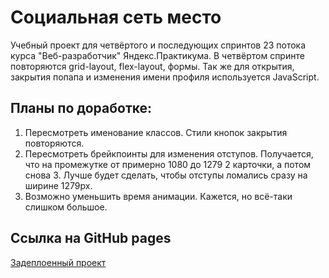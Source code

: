 # Социальная сеть место

Учебный проект для четвёртого и последующих спринтов 23 потока курса "Веб-разработчик" Яндекс.Практикума.
В четвёртом спринте повторяются grid-layout, flex-layout, формы. Так же для открытия, закрытия попапа и изменения имени профиля используется JavaScript.

## Планы по доработке:

1. Пересмотреть именование классов. Стили кнопок закрытия повторяются.
2. Пересмотреть брейкпоинты для изменения отступов. Получается, что на промежутке от примерно 1080 до 1279 2 карточки, а потом снова 3. Лучше будет сделать, чтобы отступы ломались сразу на ширине 1279px.
3. Возможно уменьшить время анимации. Кажется, но всё-таки слишком большое.

## Ссылка на GitHub pages
[Задеплоенный проект](https://vovkasquid.github.io/mesto/)
